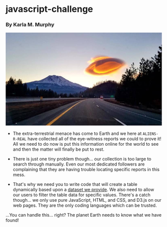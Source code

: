 # javascript-challenge
### By Karla M. Murphy


<p align="center"><img width="800" height= "300" src="UFO-level-2/static/images/changeimage.jpg"></p>

* The extra-terrestrial menace has come to Earth and we here at `ALIENS-R-REAL` have collected all of the eye-witness reports we could to prove it! All we need to do now is put this information online for the world to see and then the matter will finally be put to rest.

* There is just one tiny problem though... our collection is too large to search through manually. Even our most dedicated followers are complaining that they are having trouble locating specific reports in this mess.

* That's why we need you to write code that will create a table dynamically based upon a [dataset we provide](Instructions/StarterCode/static/js/data.js). We also need to allow our users to filter the table data for specific values. There's a catch though... we only use pure JavaScript, HTML, and CSS, and D3.js on our web pages. They are the only coding languages which can be trusted.

...You can handle this... right? The planet Earth needs to know what we have found!




